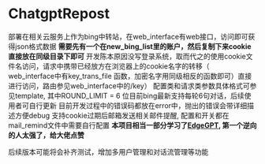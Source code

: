 # ChatgptRepost
部署在相关云服务上作为bing中转站，在web_interface有web接口，访问即可获得json格式数据
**需要先有一个在new_bing_list里的账户，然后复制下来cookie直接放在同级目录下即可**
开发陈本原因没写登录系统，取而代之的使用cookie文件名访问，请求中携带已经放方在浏览器上的cookie名字的转移（ web_interface中有key_trans_file 函数，加密名字用同级相反的函数即可）直接进行访问，路由参见web_interface中的/key）
配置类和请求类参数具体格式可参见template, 其中ROUND_LIMIT = 6 位目前bing最新支持每轮6句对话，后续使用者可自行更新
目前开发过程中的错误码都放在error中，抛出的错误会带详细描述方便debug
支持cookie过期后邮箱发送相关邮件提醒, 配置和开关都在mail_remind文件中需要自行配置
**本项目相当一部分学习了<a href ="https://github.com/acheong08/EdgeGPT">EdgeGPT</a>, 第一个逆向的人太强了，给大佬点赞**

后续版本可能将会补齐测试，增加多用户管理和对话流管理等功能
